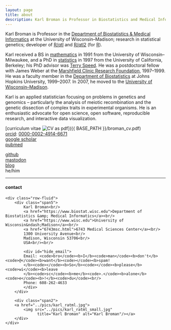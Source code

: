 ```yaml
---
layout: page
title: about
description: Karl Broman is Professor in Biostatistics and Medical Informatics at University of Wisconsin - Madison; research in statistical genetics
---
```


Karl Broman is Professor in the
[Department of Biostatistics &amp; Medical Informatics](https://www.biostat.wisc.edu)
at the University of Wisconsin&ndash;Madison;
research in statistical genetics; developer of
[R/qtl](https://rqtl.org) and [R/qtl2](https://kbroman.org/qtl2) (for
[R](https://www.r-project.org)).

Karl received a BS in [mathematics](https://uwm.edu/math)
in 1991 from the
University of Wisconsin&ndash;Milwaukee, and a
PhD in [statistics](https://statistics.berkeley.edu) in 1997 from the
University of California, Berkeley; his PhD advisor was
[Terry Speed](https://www.wehi.edu.au/people/terry-speed).
He was a postdoctoral fellow with James Weber at the
[Marshfield Clinic Research Foundation](https://www.marshfieldresearch.org),
1997&ndash;1999. He
was a faculty member in the [Department of Biostatistics](https://publichealth.jhu.edu/departments/biostatistics)
at Johns
Hopkins University, 1999&ndash;2007. In 2007, he moved to the
[University of Wisconsin&ndash;Madison](https://www.wisc.edu).

Karl is an applied statistician focusing on problems in genetics and
genomics &ndash; particularly the analysis of meiotic recombination and the
genetic dissection of complex traits in experimental organisms.
He is an enthusiastic advocate for open science, open software,
reproducible research, and interactive data visualization.

[curriculum vitae ![CV as pdf](icons16/pdf-icon.png)]({{ BASE_PATH }}/broman_cv.pdf)<br/>
[orcid](https://orcid.org): [0000-0002-4914-6671](https://orcid.org/0000-0002-4914-6671)<br/>
[google scholar](https://scholar.google.com/citations?sortby=pubdate&hl=en&user=42tCp5UAAAAJ&view_op=list_works)<br/>
[pubmed](https://pubmed.ncbi.nlm.nih.gov/?term=broman+kw)<br/>
<!-- [impactstory](https://impactstory.org/u/0000-0002-4914-6671)<br/> -->
[github](https://github.com/kbroman)<br/>
<a rel="me" href="https://fosstodon.org/@kbroman">mastodon</a><br/>
[blog](https://kbroman.org/blog/) <br/>
he/him

---

<div class="container">
<h4><a name="contact"></a>contact</h4>

    <div class="row-fluid">
        <div class="span5">
            Karl Broman<br/>
            <a href="https://www.biostat.wisc.edu">Department of Biostatistics &amp; Medical Informatics</a><br/>
            <a href="https://www.wisc.edu">University of Wisconsin&ndash;Madison</a><br/>
            <a href="6743msc.html">6743 Medical Sciences Center</a><br/>
            1300 University Avenue<br/>
            Madison, Wisconsin 53706<br/>
            USA<br/><br/>

            <div id="hide_email">
            Email: <code>bro</code><b>I</b><code>man</code><b>don't</b><code>@</code><b>want</b><code></code><b>spam!
            </b><code></code><b>So</b><code></code><b>please</b><code>wi</code><b>leave
            </b><code>sc</code><b>me</b><code>.</code><b>alone</b><code>e</code><b>!</b><code>du</code><br/>
            Phone: 608-262-4633
            </div>
        </div>

        <div class="span2">
        <a href="../pics/karl_ratml.jpg">
            <img src="../pics/karl_ratml_small.jpg"
                  title="Karl Broman" alt="Karl Broman"/></a>
        </div>
    </div>
</div>
